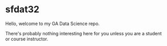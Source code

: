 # sfdat32

Hello, welcome to my GA Data Science repo.

There's probably nothing interesting here for you unless you are a student or course instructor.

